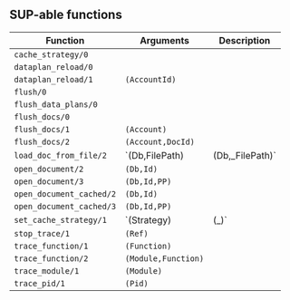 ## SUP-able functions

| Function | Arguments | Description |
| -------- | --------- | ----------- |
| `cache_strategy/0` |  | |
| `dataplan_reload/0` |  | |
| `dataplan_reload/1` | `(AccountId)` | |
| `flush/0` |  | |
| `flush_data_plans/0` |  | |
| `flush_docs/0` |  | |
| `flush_docs/1` | `(Account)` | |
| `flush_docs/2` | `(Account,DocId)` | |
| `load_doc_from_file/2` | `(Db,FilePath) | (Db,_FilePath)` | |
| `open_document/2` | `(Db,Id)` | |
| `open_document/3` | `(Db,Id,PP)` | |
| `open_document_cached/2` | `(Db,Id)` | |
| `open_document_cached/3` | `(Db,Id,PP)` | |
| `set_cache_strategy/1` | `(Strategy) | (_)` | |
| `stop_trace/1` | `(Ref)` | |
| `trace_function/1` | `(Function)` | |
| `trace_function/2` | `(Module,Function)` | |
| `trace_module/1` | `(Module)` | |
| `trace_pid/1` | `(Pid)` | |
